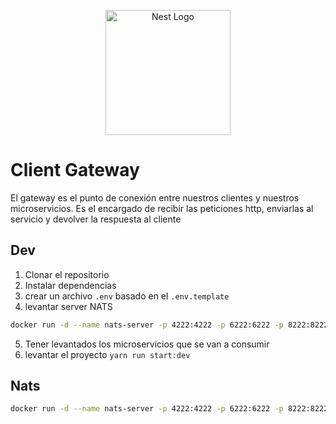 <p align="center">
  <a href="http://nestjs.com/" target="blank"><img src="https://nestjs.com/img/logo-small.svg" width="200" alt="Nest Logo" /></a>
</p>

# Client Gateway

El gateway es el punto de conexión entre nuestros clientes y nuestros microservicios. Es el encargado de recibir las peticiones http, enviarlas al servicio y devolver la respuesta al cliente

## Dev
1. Clonar el repositorio
2. Instalar dependencias
3. crear un archivo `.env` basado en el `.env.template`
4. levantar server NATS
```bash
docker run -d --name nats-server -p 4222:4222 -p 6222:6222 -p 8222:8222 nats
```
5. Tener levantados los microservicios que se van a consumir
6. levantar el proyecto `yarn run start:dev`

## Nats
```bash
docker run -d --name nats-server -p 4222:4222 -p 6222:6222 -p 8222:8222 nats
```